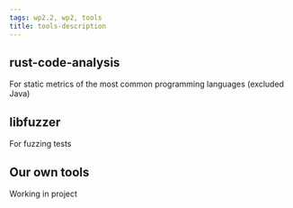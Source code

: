 ```yaml
---
tags: wp2.2, wp2, tools
title: tools-description
---
```


## rust-code-analysis

For static metrics of the most common programming languages (excluded Java)

## libfuzzer

For fuzzing tests

## Our own tools

Working in project